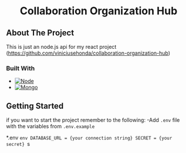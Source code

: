 <h1 align='center'>
    <br>Collaboration Organization Hub
</h1>

## About The Project
This is just an node.js api for my react project (https://github.com/viniciusehonda/collaboration-organization-hub)

### Built With

* [![Node][Node.js]][Node-url]
* [![Mongo][MongoDB]][MongoDB-url]

## Getting Started
if you want to start the project remember to the following:
-Add `.env` file with the variables from `.env.example`

*.env
    ```env
    DATABASE_URL = {your connection string}
    SECRET = {your secret}
    ```s

<!-- MARKDOWN LINKS & IMAGES -->
<!-- https://www.markdownguide.org/basic-syntax/#reference-style-links -->
[Node.js]:<img src="https://img.shields.io/badge/Node.js-339933?style=for-the-badge&logo=nodedotjs&logoColor=white" /> 
[Node-url]:https://nodejs.org
[MongoDB]:<img src="https://img.shields.io/badge/MongoDB-4EA94B?style=for-the-badge&logo=mongodb&logoColor=white" />
[MongoDB-url]:https://www.mongodb.com